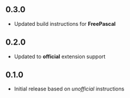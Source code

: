 ## 0.3.0

* Updated build instructions for **FreePascal**

## 0.2.0

* Updated to **official** extension support

## 0.1.0

* Initial release based on _unofficial_ instructions 
